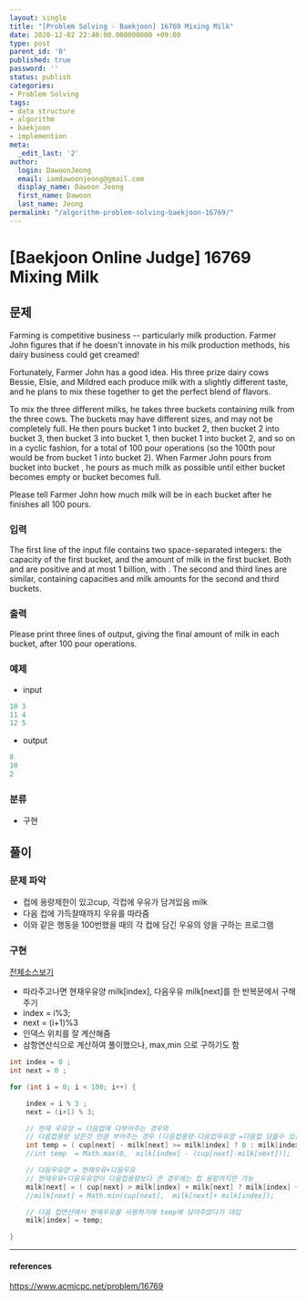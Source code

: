 ```yaml
---
layout: single
title: "[Problem Solving - Baekjoon] 16769 Mixing Milk"
date: 2020-12-02 22:40:00.000000000 +09:00
type: post
parent_id: '0'
published: true
password: ''
status: publish
categories:
- Problem Solving
tags:
- data structure
- algorithm
- baekjoon
- implemention
meta:
  _edit_last: '2'
author:
  login: DawoonJeong
  email: iamdawoonjeong@gmail.com
  display_name: Dawoon Jeong
  first_name: Dawoon
  last_name: Jeong
permalink: "/algorithm-problem-solving-baekjoon-16769/"
---
```

# [Baekjoon Online Judge] 16769 Mixing Milk

## 문제
Farming is competitive business -- particularly milk production. Farmer John figures that if he doesn't innovate in his milk production methods, his dairy business could get creamed!

Fortunately, Farmer John has a good idea. His three prize dairy cows Bessie, Elsie, and Mildred each produce milk with a slightly different taste, and he plans to mix these together to get the perfect blend of flavors.

To mix the three different milks, he takes three buckets containing milk from the three cows. The buckets may have different sizes, and may not be completely full. He then pours bucket 1 into bucket 2, then bucket 2 into bucket 3, then bucket 3 into bucket 1, then bucket 1 into bucket 2, and so on in a cyclic fashion, for a total of 100 pour operations (so the 100th pour would be from bucket 1 into bucket 2). When Farmer John pours from bucket  into bucket , he pours as much milk as possible until either bucket  becomes empty or bucket  becomes full.

Please tell Farmer John how much milk will be in each bucket after he finishes all 100 pours.

### 입력
The first line of the input file contains two space-separated integers: the capacity  of the first bucket, and the amount of milk  in the first bucket. Both  and  are positive and at most 1 billion, with . The second and third lines are similar, containing capacities and milk amounts for the second and third buckets.

### 출력
Please print three lines of output, giving the final amount of milk in each bucket, after 100 pour operations.

### 예제
- input

```java
10 3
11 4
12 5
```

- output

```java
0
10
2
```

### 분류
- 구현

## 풀이

### 문제 파악
- 컵에 용량제한이 있고cup, 각컵에 우유가 담겨있음 milk
- 다음 컵에 가득찰때까지 우유를 따라줌
- 이와 같은 행동을 100번했을 때의 각 컵에 담긴 우유의 양을 구하는 프로그램

### 구현

[전체소스보기](https://github.com/iamdawoonjeong/java-datastructure-algorithm/blob/master/java-algorithm-problem-solving/src/baekjoon/problem16769/Main.java)


- 따라주고나면 현재우유양 milk[index], 다음우유 milk[next]를 한 반복문에서 구해주기
- index = i%3;
- next = (i+1)%3 
- 인덱스 위치를 잘 계산해줌
- 삼항연산식으로 계산하여 풀이했으나, max,min 으로 구하기도 함

```java
int index = 0 ;
int next = 0 ;

for (int i = 0; i < 100; i++) {

    index = i % 3 ;
    next = (i+1) % 3;

    // 현재 우유양 = 다음컵에 다부어주는 경우와
    // 다음컵용량 남은것 만큼 부어주는 경우 (다음컵용량-다음컵우유양 =다음컵 담을수 있는양)
    int temp = ( cup[next] - milk[next] >= milk[index] ? 0 : milk[index] - (cup[next] - milk[next]));
    //int temp  = Math.max(0,  milk[index] - (cup[next]-milk[next]));

    // 다음우유양 = 현재우유+다음우유
    // 현재우유+다음우유양이 다음컵용량보다 큰 경우에는 컵 용량까지만 가능  
    milk[next] = ( cup[next] > milk[index] + milk[next] ? milk[index] + milk[next]: cup[next]);
    //milk[next] = Math.min(cup[next],  milk[next]+ milk[index]);

    // 다음 컵연산에서 현재우유를 사용하기에 temp에 담아주었다가 대입
    milk[index] = temp;

}

```

---

#### references
<https://www.acmicpc.net/problem/16769>
